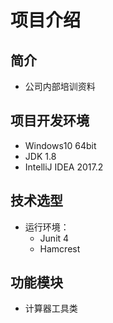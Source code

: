 # 项目介绍

## 简介

- 公司内部培训资料

## 项目开发环境

- Windows10 64bit
- JDK 1.8
- IntelliJ IDEA 2017.2

## 技术选型

- 运行环境：
	- Junit 4
	- Hamcrest

## 功能模块

- 计算器工具类
